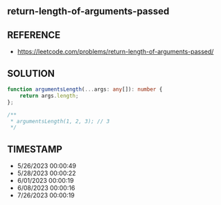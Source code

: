 ## return-length-of-arguments-passed

## REFERENCE

- https://leetcode.com/problems/return-length-of-arguments-passed/

## SOLUTION

``` typescript
function argumentsLength(...args: any[]): number {
    return args.length;
};

/**
 * argumentsLength(1, 2, 3); // 3
 */
```


## TIMESTAMP

- 5/26/2023 00:00:49
- 5/28/2023 00:00:22
- 6/01/2023 00:00:19
- 6/08/2023 00:00:16
- 7/26/2023 00:00:19
